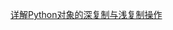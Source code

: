 
[详解Python对象的深复制与浅复制操作](https://github.com/jiaochenchen10/PythonTricks/blob/master/Shallow_vs_Deep_Copying_of_Python_Objects.ipynb)
